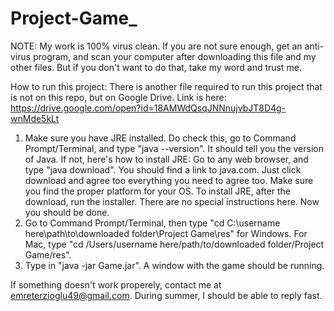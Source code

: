 # Project-Game_

NOTE: My work is 100% virus clean. If you are not sure enough, get an anti-virus program, and scan your computer after downloading this file and my other files. But if you don't want to do that, take my word and trust me.

How to run this project:
There is another file required to run this project that is not on this repo, but on Google Drive. Link is here: https://drive.google.com/open?id=18AMWdQsqJNNnujvbJT8D4g-wnMde5kLt

1. Make sure you have JRE installed. Do check this, go to Command Prompt/Terminal, and type "java --version". It should tell you the version of Java. If not, here's how to install JRE:
Go to any web browser, and type "java download". You should find a link to java.com. Just click download and agree too everything you need to agree too. Make sure you find the proper platform for your OS. To install JRE, after the download, run the installer. There are no special instructions here. Now you should be done.
2. Go to Command Prompt/Terminal, then type "cd C:\username here\path\to\downloaded folder\Project Game\res" for Windows. For Mac, type "cd /Users/username here/path/to/downloaded folder/Project Game/res".
3. Type in "java -jar Game.jar". A window with the game should be running.

If something doesn't work properely, contact me at emreterzioglu49@gmail.com. During summer, I should be able to reply fast.
